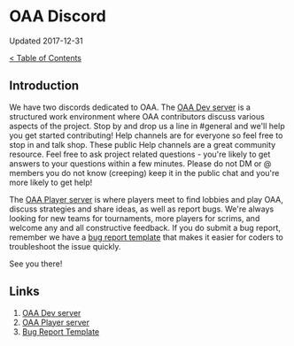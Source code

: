 # OAA Discord

Updated 2017-12-31

[< Table of Contents][0]

## Introduction

We have two discords dedicated to OAA. The [OAA Dev server][1] is a structured work environment where OAA contributors discuss various aspects of the project. Stop by and drop us a line in #general and we'll help you get started contributing! Help channels are for everyone so feel free to stop in and talk shop. These public Help channels are a great community resource. Feel free to ask project related questions - you're likely to get answers to your questions within a few minutes. Please do not DM or @ members you do not know (creeping) keep it in the public chat and you're more likely to get help!

The [OAA Player server][2] is where players meet to find lobbies and play OAA, discuss strategies and share ideas, as well as report bugs. We're always looking for new teams for tournaments, more players for scrims, and welcome any and all constructive feedback. If you do submit a bug report, remember we have a [bug report template][3] that makes it easier for coders to troubleshoot the issue quickly.

See you there!

## Links

1. [OAA Dev server][1]
2. [OAA Player server][2]
3. [Bug Report Template][3]

[0]: ../README.md
[1]: https://discord.gg/EZpjGgd
[2]: https://discord.gg/EBTrVJP
[3]: ../bug-reports/bug-report-template.md

